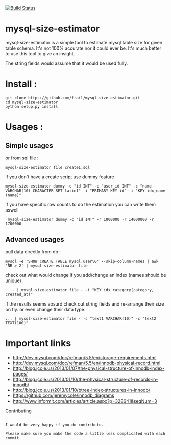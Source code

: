 [![Build Status](https://travis-ci.org/frail/mysql-size-estimator.svg)](https://travis-ci.org/frail/mysql-size-estimator)

mysql-size-estimator
===================

mysql-size-estimator is a simple tool to estimate mysql table size for given table schema. It's not 100% accurate nor it could ever be. It's much better to use this tool to give an insight.

The string fields would assume that it would be used fully. 

Install :
===============

    git clone https://github.com/frail/mysql-size-estimator.git
    cd mysql-size-estimator
    python setup.py install

Usages :
===============

## Simple usages 

or from sql file :

    mysql-size-estimator file create1.sql
    
if you don't have a create script use dummy feature

    mysql-size-estimator dummy -c "id INT" -c "user_id INT" -c "name VARCHAR(10) CHARACTER SET latin1" -i "PRIMARY KEY id" -i "KEY idx_name (name)"
    
if you have specific row counts to do the estimation you can write them aswell
 
     mysql-size-estimator dummy -c "id INT" -r 1000000 -r 14000000 -r 1700000

## Advanced usages

pull data directly from db :

    mysql -e 'SHOW CREATE TABLE mysql.user\G' --skip-column-names | awk 'NR > 2' | mysql-size-estimator file -

check out what would change if you add/change an index (names should be unique) : 
     
     ... | mysql-size-estimator file - -i "KEY idx_category(category, created_at)"

if the results seems absurd check out string fields and re-arrange their size on fly. or even change their data type.

    ... | mysql-size-estimator file - -c "text1 VARCHAR(10)" -c "text2 TEXT(100)"



Important links
===============

- http://dev.mysql.com/doc/refman/5.5/en/storage-requirements.html
- http://dev.mysql.com/doc/refman/5.5/en/innodb-physical-record.html
- http://blog.jcole.us/2013/01/07/the-physical-structure-of-innodb-index-pages/
- http://blog.jcole.us/2013/01/10/the-physical-structure-of-records-in-innodb/
- http://blog.jcole.us/2013/01/10/btree-index-structures-in-innodb/
- https://github.com/jeremycole/innodb_diagrams
- http://www.informit.com/articles/article.aspx?p=328641&seqNum=3

Contributing
~~~~~~~~~~~~

I would be very happy if you do contribute.

Please make sure you make the code a little less complicated with each commit.

